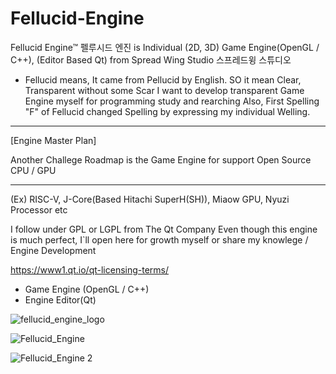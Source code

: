 # Fellucid-Engine
Fellucid Engine™ 펠루시드 엔진 is Individual (2D, 3D) Game Engine(OpenGL / C++), (Editor Based Qt) from Spread Wing Studio 스프레드윙 스튜디오 

* Fellucid means, It came from Pellucid by English. 
SO it mean Clear, Transparent without some Scar
I want to develop transparent Game Engine myself for programming study and rearching
Also, First Spelling "F" of Fellucid changed Spelling by expressing my individual Welling. 

---------------------------
[Engine Master Plan]

Another Challege Roadmap is the Game Engine for support Open Source CPU / GPU 

---------------------------

(Ex) RISC-V, J-Core(Based Hitachi SuperH(SH)), Miaow GPU, Nyuzi Processor etc

I follow under GPL or LGPL from The Qt Company
Even though this engine is much perfect, I`ll open here for growth myself or share my knowlege / Engine Development 

https://www1.qt.io/qt-licensing-terms/

- Game Engine (OpenGL / C++)
- Engine Editor(Qt)

![fellucid_engine_logo](https://user-images.githubusercontent.com/14072045/40580090-78ca45be-6172-11e8-80e7-607475271f10.png)

![Fellucid_Engine](https://user-images.githubusercontent.com/14072045/107699460-70cbe800-6cf9-11eb-843f-3d9528eee043.png)

![Fellucid_Engine 2](https://user-images.githubusercontent.com/14072045/107844499-280a5100-6e17-11eb-9851-f9d196825cad.png)
